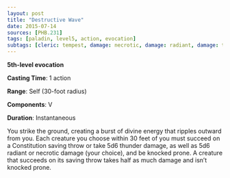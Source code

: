 ```yaml
---
layout: post
title: "Destructive Wave"
date: 2015-07-14
sources: [PHB.231]
tags: [paladin, level5, action, evocation]
subtags: [cleric: tempest, damage: necrotic, damage: radiant, damage: thunder]
---
```


**5th-level evocation**

**Casting Time**: 1 action

**Range**: Self (30-foot radius)

**Components**: V

**Duration**: Instantaneous

You strike the ground, creating a burst of divine energy that ripples outward from you. Each creature you choose within 30 feet of you must succeed on a Constitution saving throw or take 5d6 thunder damage, as well as 5d6 radiant or necrotic damage (your choice), and be knocked prone. A creature that succeeds on its saving throw takes half as much damage and isn’t knocked prone.
